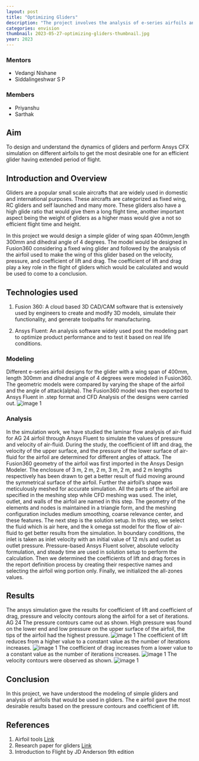 ```yaml
---
layout: post
title: "Optimizing Gliders"
description: "The project involves the analysis of e-series airfoils and identifying the one best suited for gliders."
categories: envision
thumbnail: 2023-05-27-optimizing-gliders-thumbnail.jpg
year: 2023
---
```


### Mentors

- Vedangi Nishane
- Siddalingeshwar S P


### Members

- Priyanshu
- Sarthak


## Aim

To design and understand the dynamics of gliders and perform Ansys CFX simulation on different airfoils to get the most desirable one for an efficient glider having extended period of flight.

## Introduction and Overview

Gliders are a popular small scale aircrafts that are widely used in domestic and international purposes. These aircrafts are categorized as fixed wing, RC gliders and self launched and many more. These gliders also have a high glide ratio that would give them a long flight time, another important aspect being the weight of gliders as a higher mass would give a not so efficient flight time and height.

In this project we would design a simple glider of wing span 400mm,length 300mm and dihedral angle of 4 degrees. The model would be designed in Fusion360 considering a fixed wing glider and followed by the analysis of the airfoil used to make the wing of this glider based on the velocity, pressure, and coefficient of lift and drag. The coefficient of lift and drag play a key role in the flight of gliders which would be calculated and would be used to come to a conclusion.




## Technologies used

1. Fusion 360: A cloud based 3D CAD/CAM software that is extensively used by engineers to create and modify 3D models, simulate their functionality, and generate toolpaths for manufacturing. 

2. Ansys Fluent: An analysis software widely used post the modeling part to optimize product performance and to test it based on real life conditions. 


### Modeling

Different e-series airfoil designs for the glider with a wing span of 400mm, length 300mm and dihedral angle of 4 degrees were modeled in Fusion360. The geometric models were compared by varying the shape of the airfoil and the angle of attack(alpha).
The Fusion360 model was then exported to Ansys Fluent in .step format and CFD Analysis of the designs were carried out.
![image 1](/virtual-expo/assets/img/envision/piston/optimizing-gliders/glider.jpg)

### Analysis 

In the simulation work, we have studied the laminar flow analysis  of  air-fluid  for  AG 24  airfoil  through Ansys Fluent to  simulate the  values  of pressure  and velocity of air-fluid. During the study, the coefficient of lift and drag, the velocity of the upper surface, and the pressure of the lower surface of air-fluid for the airfoil are determined for different angles of attack. 
The Fusion360 geometry of the airfoil was first imported in the Ansys Design Modeler. The enclosure of 3 m, 2 m, 2 m, 3 m, 2 m, and 2 m lengths respectively has been drawn to get a better result of fluid moving around the symmetrical surface of the airfoil.
Further the airfoil’s shape was meticulously meshed for accurate simulation. All the parts of the airfoil are specified in the meshing step while CFD meshing was used. The inlet, outlet, and walls of the airfoil are named in this step. The geometry of the elements and nodes is maintained in a triangle form, and the meshing configuration includes medium smoothing, coarse relevance center, and these features.
The next step is the solution setup. In this step, we select the fluid which is air here, and the k omega sst model for the  flow  of  air-fluid  to  get  better  results  from  the simulation. In boundary conditions, the inlet is taken as inlet velocity with an initial value of 12 m/s and outlet as outlet pressure. Pressure-based Ansys Fluent solver, absolute velocity formulation, and steady time are used in  solution setup  to  perform the  calculation.  Then we determined the coefficients of lift and drag forces in the report  definition  process  by  creating  their  respective names and selecting the airfoil wing portion only. Finally, we initialized the all-zones values.  

## Results

The ansys simulation gave the results for coefficient of lift and coefficient of drag, pressure and velocity contours along the airfoil for a set of iterations.
AG 24 
The pressure contours came out as shown. High pressure was found on the lower end and low pressure on the upper surface of the airfoil, the tips of the airfoil had the highest pressure.
![image 1](/virtual-expo/assets/img/envision/piston/optimizing-gliders/pressure01.jpg)
The coefficient of lift reduces from a higher value to a constant value as the number of iterations increases.
![image 1](/virtual-expo/assets/img/envision/piston/optimizing-gliders/Cl.jpg)
The coefficient of drag increases from a lower value to a constant value as the number of iterations increases.
![image 1](/virtual-expo/assets/img/envision/piston/optimizing-gliders/titleScene.jpg)
The velocity contours were observed as shown.
![image 1](/virtual-expo/assets/img/envision/piston/optimizing-gliders/titleScene.jpg)


## Conclusion

In this project, we have understood the modeling of simple gliders and analysis of airfoils that would be used in gliders. The e airfoil gave the most desirable results based on the pressure contours and coefficient of lift. 


## References

1. Airfoil tools [Link](http://airfoiltools.com/)
2. Research paper for gliders [Link](https://www.researchgate.net/publication/320500036_A_STUDY_OF_UNMANNED_GLIDER_DESIGN_SIMULATION_AND_MANUFACTURING)
3. Introduction to Flight by JD Anderson 9th edition
